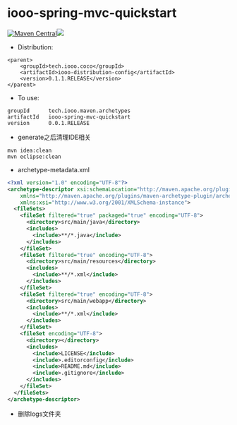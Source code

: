 # iooo-spring-mvc-quickstart

[![Maven Central](https://maven-badges.herokuapp.com/maven-central/cz.jirutka.rsql/rsql-parser/badge.svg)](https://maven-badges.herokuapp.com/maven-central/tech.iooo.maven.archetypes/iooo-spring-mvc-quickstart-archetype/badge.svg)[![](https://jitpack.io/v/Ivan97/iooo-spring-mvc-quickstart.svg)](https://jitpack.io/#Ivan97/iooo-spring-mvc-quickstart)

- Distribution:

```
<parent>
    <groupId>tech.iooo.coco</groupId>
    <artifactId>iooo-distribution-config</artifactId>
    <version>0.1.1.RELEASE</version>
</parent>
```

- To use:

```
groupId      tech.iooo.maven.archetypes
artifactId   iooo-spring-mvc-quickstart
version      0.0.1.RELEASE
```

- generate之后清理IDE相关
```
mvn idea:clean
mvn eclipse:clean
```

- archetype-metadata.xml
```xml
<?xml version="1.0" encoding="UTF-8"?>
<archetype-descriptor xsi:schemaLocation="http://maven.apache.org/plugins/maven-archetype-plugin/archetype-descriptor/1.0.0 http://maven.apache.org/xsd/archetype-descriptor-1.0.0.xsd" name="iooo-spring-mvc-quickstart"
    xmlns="http://maven.apache.org/plugins/maven-archetype-plugin/archetype-descriptor/1.0.0"
    xmlns:xsi="http://www.w3.org/2001/XMLSchema-instance">
  <fileSets>
    <fileSet filtered="true" packaged="true" encoding="UTF-8">
      <directory>src/main/java</directory>
      <includes>
        <include>**/*.java</include>
      </includes>
    </fileSet>
    <fileSet filtered="true" encoding="UTF-8">
      <directory>src/main/resources</directory>
      <includes>
        <include>**/*.xml</include>
      </includes>
    </fileSet>
    <fileSet filtered="true" encoding="UTF-8">
      <directory>src/main/webapp</directory>
      <includes>
        <include>**/*.xml</include>
      </includes>
    </fileSet>
    <fileSet encoding="UTF-8">
      <directory></directory>
      <includes>
        <include>LICENSE</include>
        <include>.editorconfig</include>
        <include>README.md</include>
        <include>.gitignore</include>
      </includes>
    </fileSet>
  </fileSets>
</archetype-descriptor>

```

- 删除logs文件夹
